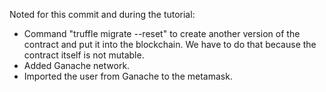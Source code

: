 Noted for this commit and during the tutorial:
- Command "truffle migrate --reset" to create another version of the contract and put it into the blockchain. We have to do that because the contract itself is not mutable.
- Added Ganache network.
- Imported the user from Ganache to the metamask.